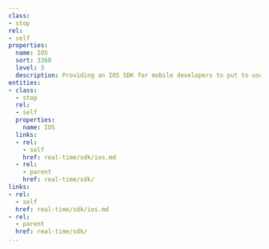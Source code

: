 ```yaml
---
class:
- stop
rel:
- self
properties:
  name: IOS
  sort: 3368
  level: 3
  description: Providing an IOS SDK for mobile developers to put to use.
entities:
- class:
  - stop
  rel:
  - self
  properties:
    name: IOS
  links:
  - rel:
    - self
    href: real-time/sdk/ios.md
  - rel:
    - parent
    href: real-time/sdk/
links:
- rel:
  - self
  href: real-time/sdk/ios.md
- rel:
  - parent
  href: real-time/sdk/
...
```

